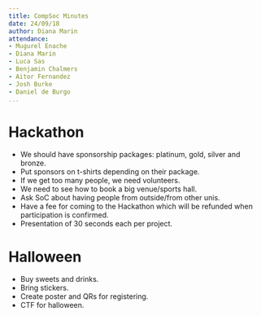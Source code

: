 ```yaml
---
title: CompSoc Minutes
date: 24/09/18
author: Diana Marin
attendance:
- Mugurel Enache
- Diana Marin
- Luca Sas
- Benjamin Chalmers
- Aitor Fernandez
- Josh Burke
- Daniel de Burgo
...
```


# Hackathon

- We should have sponsorship packages: platinum, gold, silver and bronze.
- Put sponsors on t-shirts depending on their package.
- If we get too many people, we need volunteers.
- We need to see how to book a big venue/sports hall.
- Ask SoC about having people from outside/from other unis.
- Have a fee for coming to the Hackathon which will be refunded when participation is confirmed.
- Presentation of 30 seconds each per project.

# Halloween

- Buy sweets and drinks.
- Bring stickers.
- Create poster and QRs for registering.
- CTF for halloween.
